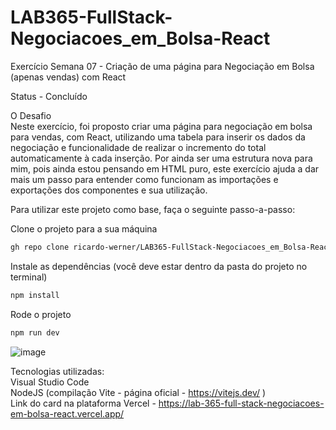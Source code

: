 # LAB365-FullStack-Negociacoes_em_Bolsa-React

Exercício Semana 07 - Criação de uma página para Negociação em Bolsa (apenas vendas) com React

Status - Concluído

O Desafio<br>
Neste exercício, foi proposto criar uma página para negociação em bolsa para vendas, com React,
utilizando uma tabela para inserir os dados da negociação e funcionalidade de realizar o incremento do total 
automaticamente à cada inserção.
Por ainda ser uma estrutura nova para mim, pois ainda estou pensando em HTML puro, este exercício ajuda a dar 
mais um passo para entender como funcionam as importações e exportações dos componentes e sua utilização.

Para utilizar este projeto como base, faça o seguinte passo-a-passo:

Clone o projeto para a sua máquina<br>

```bash
gh repo clone ricardo-werner/LAB365-FullStack-Negociacoes_em_Bolsa-React
```

Instale as dependências (você deve estar dentro da pasta do projeto no terminal)<br>

```bash
npm install
```

Rode o projeto<br>
```bash
npm run dev
```

![image](https://user-images.githubusercontent.com/105825127/228885199-2f8d995a-d78a-49d1-967e-793c4792e2ac.png)


Tecnologias utilizadas:<br>
Visual Studio Code<br>
NodeJS (compilação Vite - página oficial - https://vitejs.dev/ )<br>
Link do card na plataforma Vercel - https://lab-365-full-stack-negociacoes-em-bolsa-react.vercel.app/
